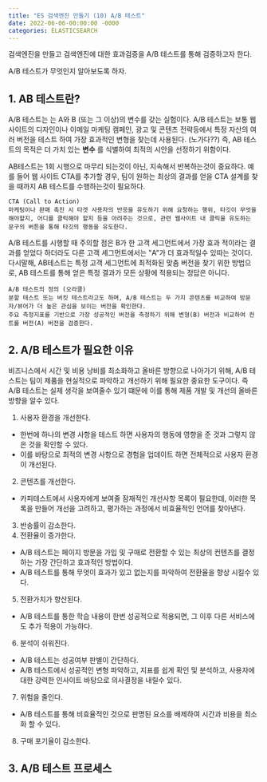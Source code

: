 ```yaml
---
title: "ES 검색엔진 만들기 (10) A/B 테스트"
date: 2022-06-06-00:00:00 -0000
categories: ELASTICSEARCH
---
```



검색엔진을 만들고 검색엔진에 대한 효과검증을 A/B 테스트를 통해 검증하고자 한다. 

A/B 테스트가 무엇인지 알아보도록 하자.


## 1. AB 테스트란?

A/B 테스트는 는 A와 B (또는 그 이상)의 변수를 갖는 실험이다. 
A/B 테스트는 보통 웹사이트의 디자인이나 이메일 마케팅 캠페인, 광고 및 콘텐츠 전략등에서 특정 자산의 여러 버전을 테스트 하여 가장 효과적인 변형을 찾는데 사용된다. (노가다??) 즉, AB 테스트의 목적은 더 가치 있는 __변수__ 를 식별하여 최적의 시안을 선정하기 위함이다.

AB테스트는 1회 시행으로 마무리 되는것이 아닌, 지속해서 반복하는것이 중요하다. 예를 들어 웹 사이트 CTA를 추가할 경우, 팀이 원하는 최상의 결과를 얻을 CTA 설계를 찾을 때까지 AB 테스트를 수행하는것이 필요하다. 

```
CTA (Call to Action)
마케팅이나 판매 촉진 시 타겟 사용자의 반응을 유도하기 위해 요청하는 행위, 타깃이 무엇을 해야할지, 어디를 클릭해야 할지 등을 아려주는 것으로, 관련 웹사이트 내 클릭을 유도하는 문구의 버튼을 통해 타깃의 행동을 유도한다. 
```

A/B 테스트를 시행할 때 주의할 점은 B가 한 고객 세그먼트에서 가장 효과 적이라는 결과를 얻었다 하더라도 다른 고객 세그먼트에서는 "A"가 더 효과적일수 있따는 것이다. 다시말해, AB테스트는 특정 고객 세그먼트에 최적화된 맞춤 버전을 찾기 위한 방법으로, AB 테스트를 통해 얻은 특정 결과가 모든 상황에 적용되는 정답은 아니다.

```
A/B 테스트의 정의 (오라클)
분할 테스트 또는 버킷 테스트라고도 하며, A/B 테스트는 두 가지 콘텐츠를 비교하여 방문자/뷰어가 더 높은 관심을 보이는 버전을 확인한다. 
주요 측정지표를 기반으로 가장 성공적인 버전을 측정하기 위해 변형(B) 버전과 비교하여 컨트롤 버전(A) 버전을 검증한다.
```

## 2. A/B 테스트가 필요한 이유
비즈니스에서 시간 및 비용 낭비를 최소화하고 올바른 방향으로 나아가기 위해, A/B 테스트는 팀이 제품을 현실적으로 파악하고 개선하기 위해 필요한 중요한 도구이다. 즉 A/B 테스트는 실제 생각을 보여줄수 있기 떄문에 이를 통해 제품 개발 및 개선의 올바른 방향을 알수 있다. 

1. 사용자 환경을 개선한다.
  - 한번에 하나의 변경 사항을 테스트 하면 사용자의 행동에 영향을 준 것과 그렇지 않은 것을 확인할 수 있다. 
  - 이를 바탕으로 최적의 변경 사항으로 경험을 업데이트 하면 전체적으로 사용자 환경이 개선된다.
2. 콘텐츠를 개선한다.
  - 카피테스트에서 사용자에게 보여줄 잠재적인 개선사항 목록이 필요한데, 이러한 목록을 만들어 개선을 고려하고, 평가하는 과정에서 비효율적인 언어를 찾아낸다.
3. 반송률이 감소한다.
4. 전환율이 증가한다.
  - A/B 테스트는 페이지 방문을 가입 및 구매로 전환할 수 있는 최상의 컨텐츠를 결정하는 가장 간단하고 효과적인 방법이다.
  - A/B 테스트를 통해 무엇이 효과가 있고 없는지를 파악하여 전환율을 향상 시킬수 있다.
5. 전환가치가 향산된다.
  - A/B 테스트를 통한 학습 내용이 한번 성공적으로 적용되면, 그 이후 다른 서비스에도 추가 적용이 가능하다.
6. 분석이 쉬워진다.
  - A/B 테스트는 성공여부 판별이 간단하다.
  - A/B 테스트에서 성공적인 변형 파악하고, 지표를 쉽게 확인 및 분석하고, 사용자에 대한 강력한 인사이트 바탕으로 의사결정을 내릴수 있다. 
7. 위험을 줄인다.
  - A/B 테스트를 통해 비효율적인 것으로 판명된 요소를 배제하여 시간과 비용을 최소화 할 수 있다. 
8. 구매 포기율이 감소한다.


## 3. A/B 테스트 프로세스